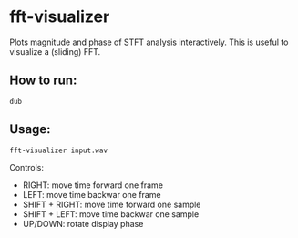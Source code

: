 # fft-visualizer

Plots magnitude and phase of STFT analysis interactively.
This is useful to visualize a (sliding) FFT.

## How to run:

```
dub
```


## Usage:
```
fft-visualizer input.wav
```
Controls:
- RIGHT: move time forward one frame 
- LEFT: move time backwar one frame 
- SHIFT + RIGHT: move time forward one sample 
- SHIFT + LEFT: move time backwar one sample
- UP/DOWN: rotate display phase